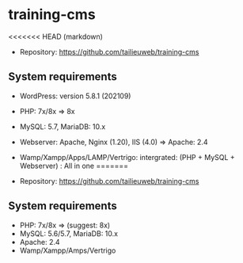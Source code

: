 # training-cms
<<<<<<< HEAD
(markdown)
* Repository: https://github.com/tailieuweb/training-cms

## System requirements
* WordPress: version 5.8.1 (202109)
* PHP: 7x/8x => 8x
* MySQL: 5.7, MariaDB: 10.x
* Webserver: Apache, Nginx (1.20), IIS (4.0) => Apache: 2.4

* Wamp/Xampp/Apps/LAMP/Vertrigo: intergrated: (PHP + MySQL + Webserver) : All in one
=======
* Repository: https://github.com/tailieuweb/training-cms

## System requirements
* PHP: 7x/8x => (suggest: 8x)
* MySQL: 5.6/5.7, MariaDB: 10.x
* Apache: 2.4
* Wamp/Xampp/Amps/Vertrigo
